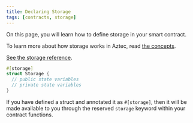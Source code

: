 ```yaml
---
title: Declaring Storage
tags: [contracts, storage]
---
```


On this page, you will learn how to define storage in your smart contract.

To learn more about how storage works in Aztec, read [the concepts](./storage_slots.md).

[See the storage reference](../../../../reference/smart_contract_reference/storage/index.md).

```rust
#[storage]
struct Storage {
  // public state variables
  // private state variables
}
```

If you have defined a struct and annotated it as `#[storage]`, then it will be made available to you through the reserved `storage` keyword within your contract functions.
